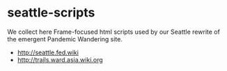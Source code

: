 # seattle-scripts

We collect here Frame-focused html scripts used by our Seattle rewrite of the emergent Pandemic Wandering site.

- http://seattle.fed.wiki
- http://trails.ward.asia.wiki.org
